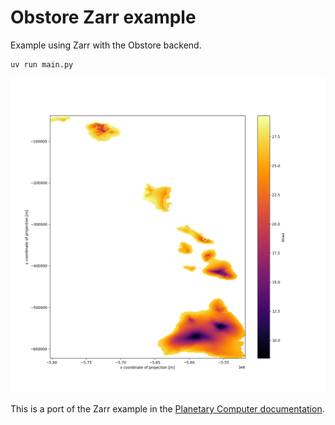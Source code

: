 # Obstore Zarr example

Example using Zarr with the Obstore backend.

```
uv run main.py
```

![](./zarr-example.png)

This is a port of the Zarr example in the [Planetary Computer documentation](https://planetarycomputer.microsoft.com/docs/quickstarts/reading-zarr-data/).
